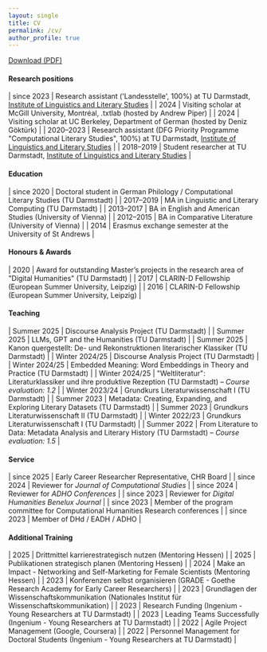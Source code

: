 ```yaml
---
layout: single
title: CV
permalink: /cv/
author_profile: true
---
```


[Download (PDF)](/assets/CV_Brottrager.pdf)

#### Research positions  

| since 2023      | Research assistant ('Landesstelle', 100%) at TU Darmstadt, [Institute of Linguistics and Literary Studies](https://www.linglit.tu-darmstadt.de/institutlinglit/index.en.jsp)  |
| 2024			  | Visiting scholar at McGill University, Montréal, .txtlab (hosted by Andrew Piper) |
| 2024			  | Visiting scholar at UC Berkeley, Department of German (hosted by Deniz Göktürk) |
| 2020–2023       | Research assistant (DFG Priority Programme "Computational Literary Studies", 100%) at TU Darmstadt, [Institute of Linguistics and Literary Studies](https://www.linglit.tu-darmstadt.de/institutlinglit/index.en.jsp) |
| 2018–2019       | Student researcher at TU Darmstadt, [Institute of Linguistics and Literary Studies](https://www.linglit.tu-darmstadt.de/institutlinglit/index.en.jsp) |

#### Education  

| since 2020      | Doctoral student in German Philology / Computational Literary Studies (TU Darmstadt) |
| 2017–2019       | MA in Linguistic and Literary Computing (TU Darmstadt) |
| 2013–2017       | BA in English and American Studies (University of Vienna) |
| 2012–2015       | BA in Comparative Literature (University of Vienna) |
| 2014            | Erasmus exchange semester at the University of St Andrews |

#### Honours & Awards  

| 2020  | Award for outstanding Master’s projects in the research area of "Digital Humanities" (TU Darmstadt) |
| 2017  | CLARIN-D Fellowship (European Summer University, Leipzig) |
| 2016  | CLARIN-D Fellowship (European Summer University, Leipzig) |

#### Teaching  

| Summer 2025  | Discourse Analysis Project (TU Darmstadt) |
| Summer 2025  | LLMs, GPT and the Humanities (TU Darmstadt) |
| Summer 2025  | Kanon quergestellt: De- und Rekonstruktionen literarischer Klassiker (TU Darmstadt) |
| Winter 2024/25  | Discourse Analysis Project (TU Darmstadt) |
| Winter 2024/25  | Embedded Meaning: Word Embeddings in Theory and Practice (TU Darmstadt) |
| Winter 2024/25  | "Weltliteratur": Literaturklassiker und ihre produktive Rezeption (TU Darmstadt) – *Course evaluation: 1.2* |
| Winter 2023/24  | Grundkurs Literaturwissenschaft I (TU Darmstadt) |
| Summer 2023  	  | Metadata: Creating, Expanding, and Exploring Literary Datasets (TU Darmstadt) |
| Summer 2023     | Grundkurs Literaturwissenschaft II (TU Darmstadt) |
| Winter 2022/23  | Grundkurs Literaturwissenschaft I (TU Darmstadt) |
| Summer 2022     | From Literature to Data: Metadata Analysis and Literary History (TU Darmstadt) – *Course evaluation: 1.5* |

#### Service  

| since 2025  | Early Career Researcher Representative, CHR Board |
| since 2024  | Reviewer for *Journal of Computational Studies* |
| since 2024  | Reviewer for *ADHO Conferences* |
| since 2023  | Reviewer for *Digital Humanities Benelux Journal* |
| since 2023  | Member of the program committee for Computational Humanities Research conferences |
| since 2023  | Member of DHd / EADH / ADHO |

#### Additional Training  

| 2025  | Drittmittel karrierestrategisch nutzen (Mentoring Hessen) |
| 2025  | Publikationen strategisch planen (Mentoring Hessen) |
| 2024  | Make an Impact - Networking and Self-Marketing for Female Scientists (Mentoring Hessen) |
| 2023  | Konferenzen selbst organisieren (GRADE - Goethe Research Academy for Early Career Researchers) |
| 2023  | Grundlagen der Wissenschaftskommunikation (Nationales Institut für Wissenschaftskommunikation) |
| 2023  | Research Funding (Ingenium - Young Researchers at TU Darmstadt) |
| 2023  | Leading Teams Successfully (Ingenium - Young Researchers at TU Darmstadt) |
| 2022  | Agile Project Management (Google, Coursera) |
| 2022  | Personnel Management for Doctoral Students (Ingenium - Young Researchers at TU Darmstadt) |
